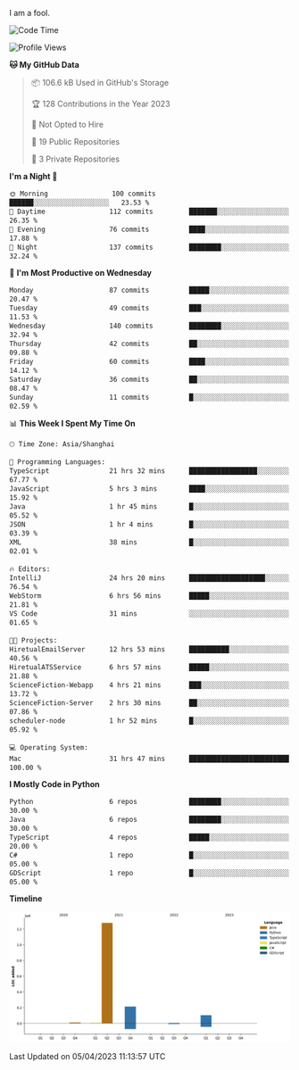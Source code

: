 I am a fool.

<!--START_SECTION:waka-->
![Code Time](http://img.shields.io/badge/Code%20Time-262%20hrs%208%20mins-blue)

![Profile Views](http://img.shields.io/badge/Profile%20Views-3-blue)

**🐱 My GitHub Data** 

> 📦 106.6 kB Used in GitHub's Storage 
 > 
> 🏆 128 Contributions in the Year 2023
 > 
> 🚫 Not Opted to Hire
 > 
> 📜 19 Public Repositories 
 > 
> 🔑 3 Private Repositories 
 > 
**I'm a Night 🦉** 

```text
🌞 Morning                100 commits         ██████░░░░░░░░░░░░░░░░░░░   23.53 % 
🌆 Daytime                112 commits         ███████░░░░░░░░░░░░░░░░░░   26.35 % 
🌃 Evening                76 commits          ████░░░░░░░░░░░░░░░░░░░░░   17.88 % 
🌙 Night                  137 commits         ████████░░░░░░░░░░░░░░░░░   32.24 % 
```
📅 **I'm Most Productive on Wednesday** 

```text
Monday                   87 commits          █████░░░░░░░░░░░░░░░░░░░░   20.47 % 
Tuesday                  49 commits          ███░░░░░░░░░░░░░░░░░░░░░░   11.53 % 
Wednesday                140 commits         ████████░░░░░░░░░░░░░░░░░   32.94 % 
Thursday                 42 commits          ██░░░░░░░░░░░░░░░░░░░░░░░   09.88 % 
Friday                   60 commits          ████░░░░░░░░░░░░░░░░░░░░░   14.12 % 
Saturday                 36 commits          ██░░░░░░░░░░░░░░░░░░░░░░░   08.47 % 
Sunday                   11 commits          █░░░░░░░░░░░░░░░░░░░░░░░░   02.59 % 
```


📊 **This Week I Spent My Time On** 

```text
🕑︎ Time Zone: Asia/Shanghai

💬 Programming Languages: 
TypeScript               21 hrs 32 mins      █████████████████░░░░░░░░   67.77 % 
JavaScript               5 hrs 3 mins        ████░░░░░░░░░░░░░░░░░░░░░   15.92 % 
Java                     1 hr 45 mins        █░░░░░░░░░░░░░░░░░░░░░░░░   05.52 % 
JSON                     1 hr 4 mins         █░░░░░░░░░░░░░░░░░░░░░░░░   03.39 % 
XML                      38 mins             █░░░░░░░░░░░░░░░░░░░░░░░░   02.01 % 

🔥 Editors: 
IntelliJ                 24 hrs 20 mins      ███████████████████░░░░░░   76.54 % 
WebStorm                 6 hrs 56 mins       █████░░░░░░░░░░░░░░░░░░░░   21.81 % 
VS Code                  31 mins             ░░░░░░░░░░░░░░░░░░░░░░░░░   01.65 % 

🐱‍💻 Projects: 
HiretualEmailServer      12 hrs 53 mins      ██████████░░░░░░░░░░░░░░░   40.56 % 
HiretualATSService       6 hrs 57 mins       █████░░░░░░░░░░░░░░░░░░░░   21.88 % 
ScienceFiction-Webapp    4 hrs 21 mins       ███░░░░░░░░░░░░░░░░░░░░░░   13.72 % 
ScienceFiction-Server    2 hrs 30 mins       ██░░░░░░░░░░░░░░░░░░░░░░░   07.86 % 
scheduler-node           1 hr 52 mins        █░░░░░░░░░░░░░░░░░░░░░░░░   05.92 % 

💻 Operating System: 
Mac                      31 hrs 47 mins      █████████████████████████   100.00 % 
```

**I Mostly Code in Python** 

```text
Python                   6 repos             ████████░░░░░░░░░░░░░░░░░   30.00 % 
Java                     6 repos             ████████░░░░░░░░░░░░░░░░░   30.00 % 
TypeScript               4 repos             █████░░░░░░░░░░░░░░░░░░░░   20.00 % 
C#                       1 repo              █░░░░░░░░░░░░░░░░░░░░░░░░   05.00 % 
GDScript                 1 repo              █░░░░░░░░░░░░░░░░░░░░░░░░   05.00 % 
```



**Timeline**

![Lines of Code chart](https://raw.githubusercontent.com/VeejaLiu/VeejaLiu/master/assets/bar_graph.png)


 Last Updated on 05/04/2023 11:13:57 UTC
<!--END_SECTION:waka-->
